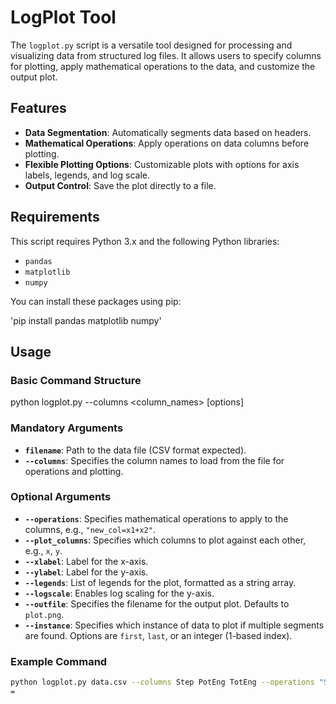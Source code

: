# LogPlot Tool

The `logplot.py` script is a versatile tool designed for processing and visualizing data from structured log files. It allows users to specify columns for plotting, apply mathematical operations to the data, and customize the output plot.

## Features

- **Data Segmentation**: Automatically segments data based on headers.
- **Mathematical Operations**: Apply operations on data columns before plotting.
- **Flexible Plotting Options**: Customizable plots with options for axis labels, legends, and log scale.
- **Output Control**: Save the plot directly to a file.

## Requirements

This script requires Python 3.x and the following Python libraries:
- `pandas`
- `matplotlib`
- `numpy`

You can install these packages using pip:

'pip install pandas matplotlib numpy'

## Usage

### Basic Command Structure

python logplot.py <filename> --columns <column_names> [options]

### Mandatory Arguments

- **`filename`**: Path to the data file (CSV format expected).
- **`--columns`**: Specifies the column names to load from the file for operations and plotting.

### Optional Arguments

- **`--operations`**: Specifies mathematical operations to apply to the columns, e.g., `"new_col=x1+x2"`.
- **`--plot_columns`**: Specifies which columns to plot against each other, e.g., `x`, `y`.
- **`--xlabel`**: Label for the x-axis.
- **`--ylabel`**: Label for the y-axis.
- **`--legends`**: List of legends for the plot, formatted as a string array.
- **`--logscale`**: Enables log scaling for the y-axis.
- **`--outfile`**: Specifies the filename for the output plot. Defaults to `plot.png`.
- **`--instance`**: Specifies which instance of data to plot if multiple segments are found. Options are `first`, `last`, or an integer (1-based index).

### Example Command

```bash
python logplot.py data.csv --columns Step PotEng TotEng --operations "Step=Step/1e6" "PE=PotEng/1000" --plot_columns Step PE --xlabel "Timestep (ns)" --ylabel "Potential Energy (kJ)" --legends '["Timestep","Potential Energy"]' --logscale --outfile "energy_plot.png"
=
